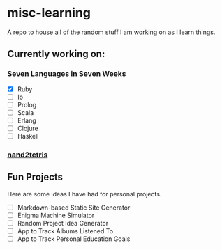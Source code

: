 # misc-learning
A repo to house all of the random stuff I am working on as I learn things.

## Currently working on:
### Seven Languages in Seven Weeks
- [X] Ruby
- [ ] Io
- [ ] Prolog
- [ ] Scala
- [ ] Erlang
- [ ] Clojure
- [ ] Haskell

### [nand2tetris](https://github.com/JSmurf/nand2tetris)

## Fun Projects
Here are some ideas I have had for personal projects.
- [ ] Markdown-based Static Site Generator
- [ ] Enigma Machine Simulator
- [ ] Random Project Idea Generator
- [ ] App to Track Albums Listened To
- [ ] App to Track Personal Education Goals

